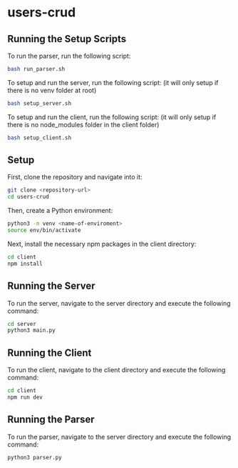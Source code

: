 # users-crud

## Running the Setup Scripts

To run the parser, run the following script:

```bash
bash run_parser.sh
```

To setup and run the server, run the following script: (it will only setup if there is no venv folder at root)

```bash
bash setup_server.sh
```

To setup and run the client, run the following script: (it will only setup if there is no node_modules folder in the client folder)

```bash
bash setup_client.sh
```


## Setup

First, clone the repository and navigate into it:

```bash
git clone <repository-url>
cd users-crud
```

Then, create a Python environment:

```bash
python3 -m venv <name-of-enviroment>
source env/bin/activate
```

Next, install the necessary npm packages in the client directory:

```bash
cd client
npm install
```

## Running the Server

To run the server, navigate to the server directory and execute the following command:

```bash
cd server
python3 main.py
```

## Running the Client

To run the client, navigate to the client directory and execute the following command:

```bash
cd client
npm run dev
```

## Running the Parser

To run the parser, navigate to the server directory and execute the following command:

```bash
python3 parser.py
```
